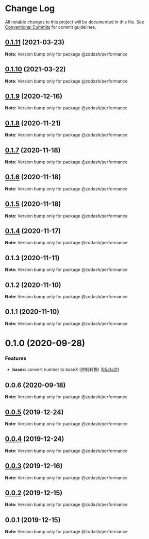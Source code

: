 # Change Log

All notable changes to this project will be documented in this file.
See [Conventional Commits](https://conventionalcommits.org) for commit guidelines.

## [0.1.11](https://github.com/zcorky/zodash/compare/@zodash/performance@0.1.10...@zodash/performance@0.1.11) (2021-03-23)

**Note:** Version bump only for package @zodash/performance





## [0.1.10](https://github.com/zcorky/zodash/compare/@zodash/performance@0.1.9...@zodash/performance@0.1.10) (2021-03-22)

**Note:** Version bump only for package @zodash/performance





## [0.1.9](https://github.com/zcorky/zodash/compare/@zodash/performance@0.1.8...@zodash/performance@0.1.9) (2020-12-16)

**Note:** Version bump only for package @zodash/performance





## [0.1.8](https://github.com/zcorky/zodash/compare/@zodash/performance@0.1.7...@zodash/performance@0.1.8) (2020-11-21)

**Note:** Version bump only for package @zodash/performance





## [0.1.7](https://github.com/zcorky/zodash/compare/@zodash/performance@0.1.6...@zodash/performance@0.1.7) (2020-11-18)

**Note:** Version bump only for package @zodash/performance





## [0.1.6](https://github.com/zcorky/zodash/compare/@zodash/performance@0.1.5...@zodash/performance@0.1.6) (2020-11-18)

**Note:** Version bump only for package @zodash/performance





## [0.1.5](https://github.com/zcorky/zodash/compare/@zodash/performance@0.1.4...@zodash/performance@0.1.5) (2020-11-18)

**Note:** Version bump only for package @zodash/performance





## [0.1.4](https://github.com/zcorky/zodash/compare/@zodash/performance@0.1.3...@zodash/performance@0.1.4) (2020-11-17)

**Note:** Version bump only for package @zodash/performance





## 0.1.3 (2020-11-11)

**Note:** Version bump only for package @zodash/performance





## 0.1.2 (2020-11-10)

**Note:** Version bump only for package @zodash/performance





## 0.1.1 (2020-11-10)

**Note:** Version bump only for package @zodash/performance





# 0.1.0 (2020-09-28)


### Features

* **basex:** convert number to baseX (进制转换) ([95a1a2f](https://github.com/zcorky/zodash/commit/95a1a2f361d73de5caa3b8e297c1643e97e40983))





## 0.0.6 (2020-09-18)

**Note:** Version bump only for package @zodash/performance





## [0.0.5](https://github.com/zcorky/zodash/compare/@zodash/performance@0.0.4...@zodash/performance@0.0.5) (2019-12-24)

**Note:** Version bump only for package @zodash/performance





## [0.0.4](https://github.com/zcorky/zodash/compare/@zodash/performance@0.0.3...@zodash/performance@0.0.4) (2019-12-24)

**Note:** Version bump only for package @zodash/performance





## [0.0.3](https://github.com/zcorky/zodash/compare/@zodash/performance@0.0.2...@zodash/performance@0.0.3) (2019-12-16)

**Note:** Version bump only for package @zodash/performance





## [0.0.2](https://github.com/zcorky/zodash/compare/@zodash/performance@0.0.1...@zodash/performance@0.0.2) (2019-12-15)

**Note:** Version bump only for package @zodash/performance





## 0.0.1 (2019-12-15)

**Note:** Version bump only for package @zodash/performance
